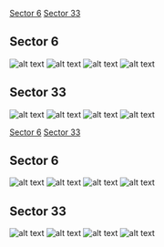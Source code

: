 [Sector 6](#sector6)
[Sector 33](#sector33)

<a name = "sector6"></a>
## Sector 6
![alt text](/tt/CoRoT-01_Sector_6/CoRoT-01_Sector_6_a_TimeSeries.png)
![alt text](/tt/CoRoT-01_Sector_6/CoRoT-01_Sector_6_b_FoldedLightCurve.png)
![alt text](/tt/CoRoT-01_Sector_6/CoRoT-01_Sector_6_b_IndividualTransitsWithFit.png)
![alt text](/tt/CoRoT-01_Sector_6/CoRoT-01_Sector_6_c_TimingResiduals.png)

<a name = "sector33"></a>
## Sector 33
![alt text](/tt/CoRoT-01_Sector_33/CoRoT-01_Sector_33_a_TimeSeries.png)
![alt text](/tt/CoRoT-01_Sector_33/CoRoT-01_Sector_33_b_FoldedLightCurve.png)
![alt text](/tt/CoRoT-01_Sector_33/CoRoT-01_Sector_33_b_IndividualTransitsWithFit.png)
![alt text](/tt/CoRoT-01_Sector_33/CoRoT-01_Sector_33_c_TimingResiduals.png)

[Sector 6](#sector6)
[Sector 33](#sector33)

<a name = "sector6"></a>
## Sector 6
![alt text](/tt/CoRoT-01_Sector_6/CoRoT-01_Sector_6_a_TimeSeries.png)
![alt text](/tt/CoRoT-01_Sector_6/CoRoT-01_Sector_6_b_FoldedLightCurve.png)
![alt text](/tt/CoRoT-01_Sector_6/CoRoT-01_Sector_6_b_IndividualTransitsWithFit.png)
![alt text](/tt/CoRoT-01_Sector_6/CoRoT-01_Sector_6_c_TimingResiduals.png)

<a name = "sector33"></a>
## Sector 33
![alt text](/tt/CoRoT-01_Sector_33/CoRoT-01_Sector_33_a_TimeSeries.png)
![alt text](/tt/CoRoT-01_Sector_33/CoRoT-01_Sector_33_b_FoldedLightCurve.png)
![alt text](/tt/CoRoT-01_Sector_33/CoRoT-01_Sector_33_b_IndividualTransitsWithFit.png)
![alt text](/tt/CoRoT-01_Sector_33/CoRoT-01_Sector_33_c_TimingResiduals.png)

